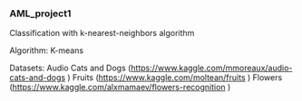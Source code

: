 ### AML_project1
Classification with k-nearest-neighbors algorithm

Algorithm: K-means

Datasets: 
Audio Cats and Dogs (https://www.kaggle.com/mmoreaux/audio-cats-and-dogs )
Fruits (https://www.kaggle.com/moltean/fruits )
Flowers (https://www.kaggle.com/alxmamaev/flowers-recognition )

